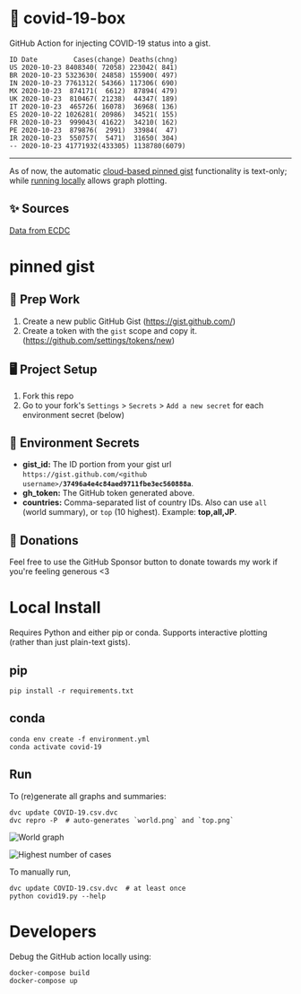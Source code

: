 # 🏥 covid-19-box

GitHub Action for injecting COVID-19 status into a gist.

```
ID Date         Cases(change) Deaths(chng)
US 2020-10-23 8408340( 72058) 223042( 841)
BR 2020-10-23 5323630( 24858) 155900( 497)
IN 2020-10-23 7761312( 54366) 117306( 690)
MX 2020-10-23  874171(  6612)  87894( 479)
UK 2020-10-23  810467( 21238)  44347( 189)
IT 2020-10-23  465726( 16078)  36968( 136)
ES 2020-10-22 1026281( 20986)  34521( 155)
FR 2020-10-23  999043( 41622)  34210( 162)
PE 2020-10-23  879876(  2991)  33984(  47)
IR 2020-10-23  550757(  5471)  31650( 304)
-- 2020-10-23 41771932(433305) 1138780(6079)
```

---

As of now, the automatic [cloud-based pinned gist](#pinned-gist) functionality is text-only;
while [running locally](#local-install) allows graph plotting.

## ✨ Sources

[Data from ECDC](https://www.ecdc.europa.eu/en/publications-data/download-todays-data-geographic-distribution-covid-19-cases-worldwide)

# pinned gist

## 🎒 Prep Work
1. Create a new public GitHub Gist (https://gist.github.com/)
1. Create a token with the `gist` scope and copy it. (https://github.com/settings/tokens/new)

## 🖥 Project Setup
1. Fork this repo
1. Go to your fork's `Settings` > `Secrets` > `Add a new secret` for each environment secret (below)

## 🤫 Environment Secrets
- **gist_id:** The ID portion from your gist url `https://gist.github.com/<github username>/`**`37496a4e4c84aed9711fbe3ec560888a`**.
- **gh_token:** The GitHub token generated above.
- **countries:** Comma-separated list of country IDs. Also can use `all` (world summary), or `top` (10 highest). Example: **top,all,JP**.

## 💸 Donations

Feel free to use the GitHub Sponsor button to donate towards my work if you're feeling generous <3

# Local Install

Requires Python and either pip or conda. Supports interactive plotting (rather than just plain-text gists).

## pip

```
pip install -r requirements.txt
```

## conda

```
conda env create -f environment.yml
conda activate covid-19
```

## Run

To (re)generate all graphs and summaries:

```
dvc update COVID-19.csv.dvc
dvc repro -P  # auto-generates `world.png` and `top.png`
```

![World graph](world.png)

![Highest number of cases](top.png)

To manually run,

```
dvc update COVID-19.csv.dvc  # at least once
python covid19.py --help
```

# Developers

Debug the GitHub action locally using:

```
docker-compose build
docker-compose up
```
